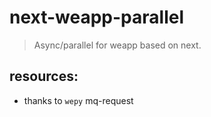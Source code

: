 # next-weapp-parallel

> Async/parallel for weapp based on next.

## resources:

- thanks to `wepy` mq-request
